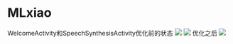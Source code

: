 # MLxiao
WelcomeActivity和SpeechSynthesisActivity优化前的状态
![](https://i.imgur.com/kPhuq75.png)
![](https://i.imgur.com/Rob4xqP.png)
优化之后
![](https://i.imgur.com/2lgRr3z.png)
